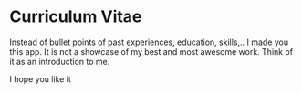 # Curriculum Vitae

Instead of bullet points of past experiences, education, skills,.. I made you this app.
It is not a showcase of my best and most awesome work.
Think of it as an introduction to me.

I hope you like it
